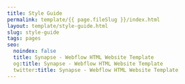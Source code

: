 ```yaml
---
title: Style Guide
permalink: template/{{ page.fileSlug }}/index.html
layout: template/style-guide.html
slug: style-guide
tags: pages
seo:
  noindex: false
  title: Synapse - Webflow HTML Website Template
  og:title: Synapse - Webflow HTML Website Template
  twitter:title: Synapse - Webflow HTML Website Template
---
```




